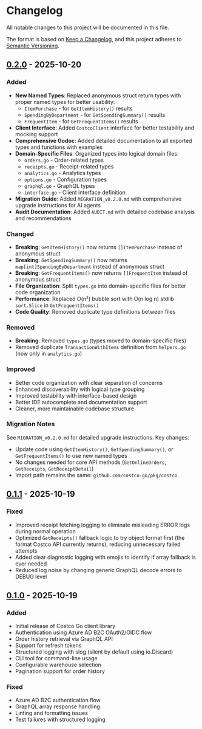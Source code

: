 # Changelog

All notable changes to this project will be documented in this file.

The format is based on [Keep a Changelog](https://keepachangelog.com/en/1.0.0/),
and this project adheres to [Semantic Versioning](https://semver.org/spec/v2.0.0.html).

## [0.2.0] - 2025-10-20

### Added
- **New Named Types**: Replaced anonymous struct return types with proper named types for better usability:
  - `ItemPurchase` - for `GetItemHistory()` results
  - `SpendingByDepartment` - for `GetSpendingSummary()` results
  - `FrequentItem` - for `GetFrequentItems()` results
- **Client Interface**: Added `CostcoClient` interface for better testability and mocking support
- **Comprehensive Godoc**: Added detailed documentation to all exported types and functions with examples
- **Domain-Specific Files**: Organized types into logical domain files:
  - `orders.go` - Order-related types
  - `receipts.go` - Receipt-related types
  - `analytics.go` - Analytics types
  - `options.go` - Configuration types
  - `graphql.go` - GraphQL types
  - `interface.go` - Client interface definition
- **Migration Guide**: Added `MIGRATION_v0.2.0.md` with comprehensive upgrade instructions for AI agents
- **Audit Documentation**: Added `AUDIT.md` with detailed codebase analysis and recommendations

### Changed
- **Breaking**: `GetItemHistory()` now returns `[]ItemPurchase` instead of anonymous struct
- **Breaking**: `GetSpendingSummary()` now returns `map[int]SpendingByDepartment` instead of anonymous struct
- **Breaking**: `GetFrequentItems()` now returns `[]FrequentItem` instead of anonymous struct
- **File Organization**: Split `types.go` into domain-specific files for better code organization
- **Performance**: Replaced O(n²) bubble sort with O(n log n) stdlib `sort.Slice` in `GetFrequentItems()`
- **Code Quality**: Removed duplicate type definitions between files

### Removed
- **Breaking**: Removed `types.go` (types moved to domain-specific files)
- Removed duplicate `TransactionWithItems` definition from `helpers.go` (now only in `analytics.go`)

### Improved
- Better code organization with clear separation of concerns
- Enhanced discoverability with logical type grouping
- Improved testability with interface-based design
- Better IDE autocomplete and documentation support
- Cleaner, more maintainable codebase structure

### Migration Notes
See `MIGRATION_v0.2.0.md` for detailed upgrade instructions. Key changes:
- Update code using `GetItemHistory()`, `GetSpendingSummary()`, or `GetFrequentItems()` to use new named types
- No changes needed for core API methods (`GetOnlineOrders`, `GetReceipts`, `GetReceiptDetail`)
- Import path remains the same: `github.com/costco-go/pkg/costco`

[0.2.0]: https://github.com/eshaffer321/costco-go/compare/v0.1.1...v0.2.0

## [0.1.1] - 2025-10-19

### Fixed
- Improved receipt fetching logging to eliminate misleading ERROR logs during normal operation
- Optimized `GetReceipts()` fallback logic to try object format first (the format Costco API currently returns), reducing unnecessary failed attempts
- Added clear diagnostic logging with emojis to identify if array fallback is ever needed
- Reduced log noise by changing generic GraphQL decode errors to DEBUG level

[0.1.1]: https://github.com/eshaffer321/costco-go/compare/v0.1.0...v0.1.1

## [0.1.0] - 2025-10-19

### Added
- Initial release of Costco Go client library
- Authentication using Azure AD B2C OAuth2/OIDC flow
- Order history retrieval via GraphQL API
- Support for refresh tokens
- Structured logging with slog (silent by default using io.Discard)
- CLI tool for command-line usage
- Configurable warehouse selection
- Pagination support for order history

### Fixed
- Azure AD B2C authentication flow
- GraphQL array response handling
- Linting and formatting issues
- Test failures with structured logging

[0.1.0]: https://github.com/costco-go/compare/v0.1.0
